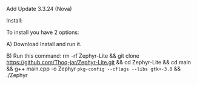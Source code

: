 Add Update 3.3.24 (Nova)

Install:

To install you have 2 options:


A) Download Install and run it.

B) Run this command: rm -rf Zephyr-Lite && git clone https://github.com/Thoq-jar/Zephyr-Lite.git && cd Zephyr-Lite && cd main && g++ main.cpp -o Zephyr `pkg-config --cflags --libs gtk+-3.0` && ./Zephyr
